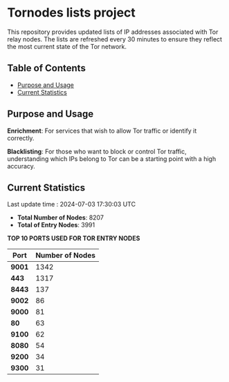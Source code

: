# Tornodes lists project

This repository provides updated lists of IP addresses associated with Tor relay nodes. The lists are refreshed every 30 minutes to ensure they reflect the most current state of the Tor network.

## Table of Contents

- [Purpose and Usage](#purpose-and-usage)
- [Current Statistics](#current-statistics)


## Purpose and Usage

**Enrichment**: For services that wish to allow Tor traffic or identify it correctly.

**Blacklisting**: For those who want to block or control Tor traffic, understanding which IPs belong to Tor can be a starting point with a high accuracy.

## Current Statistics

Last update time : 2024-07-03 17:30:03 UTC

- **Total Number of Nodes**: 8207
- **Total of Entry Nodes**: 3991

**TOP 10 PORTS USED FOR TOR ENTRY NODES**

| **Port** | **Number of Nodes** |
|------|-----------------|
| **9001**   | 1342  |
| **443**   | 1317  |
| **8443**   | 137  |
| **9002**   | 86  |
| **9000**   | 81  |
| **80**   | 63  |
| **9100**   | 62  |
| **8080**   | 54  |
| **9200**   | 34  |
| **9300**   | 31  |

